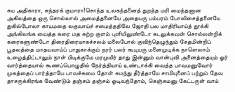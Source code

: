 
சுய அதிகாரா, சுந்தரக் குமாரா!சொந்த உலகந்தனைத் துறந்த மரி மைந்தனான
அகிலத்தை ஒரு சொல்லால் அமைத்தனையே
அதையரு பம்பரம் போலிசைத்தனையே
துகில்போலா காயமதை லகுவாய்ச் சமைத்ததிலே
ஜோதி பல மாதிரியாய்த் தூக்கி அங்கிலங்க வைத்த
கரை மத கற்ற குளம் புளியிலுண்டோ
கடலுக்கவன் சொல்லன்றிக் கரைகளுண்டோ
திரைதிரையாகச்சலம் மலைபோல் குவிந்தெழுந்தும்
சேதமின்றிப் பூதலத்தை மாதயவாய்ப் பாதுகாக்கும்
நரர் பலர் கூடியரு மனைமுடிக்க
நாளெலாம் உழைத்திட்டாலும் நாள் பிடிக்குமே
மரமுயிர் தாது இன்னும் வான்புவி அனைத்தையும் ஓர்
வார்த்தையால் கூணப்பொழுதில் நேர்த்தியாய் உண்டாக்கி வைத்த
பாவமனுவோர் முகத்தைப் பார்த்தாயே
பாவச்சுமை தோள் சுமந்து தீர்த்தாயே
சாமியுனைப் பற்றும் தேவ தாசருக்கிரங்க வேண்டும்
தஞ்சம் தஞ்சம் ஓடிவந்தோம், கெஞ்சுமனு கேட்டருள் வாய்



